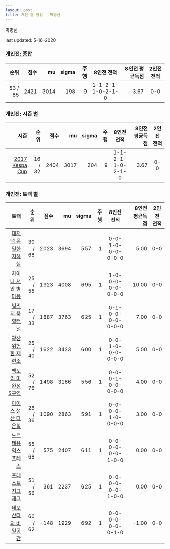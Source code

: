 ```yaml
---
layout: post
title: 개인 별 랭킹 - 박병선
---
```


박병선

last updated: 5-16-2020

### [개인전: 종합](../singles-full)

| 순위 | 점수 | mu | sigma | 주행 | 8인전 전적 | 8인전 평균득점 | 2인전 전적 |
|---:|---:|---:|---:|---:|:---:|---:|:---:|
| 53 / 85 | 2421 | 3014 | 198 | 9 | 1-1-2-1-1-0-2-1-0 | 3.67 | 0-0 |

### 개인전: 시즌 별

| 시즌 | 순위 | 점수 | mu | sigma | 주행 | 8인전 전적 | 8인전 평균득점 | 2인전 전적 |
|---:|---:|---:|---:|---:|---:|:---:|---:|:---:|
| [2017 Kespa Cup](../singles-s2017_2) | 16 / 32 | 2404 | 3017 | 204 | 9 |  1-1-2-1-1-0-2-1-0 | 3.67 | 0-0 |

### 개인전: 트랙 별

| 트랙 | 순위 | 점수 | mu | sigma | 주행 | 8인전 전적 | 8인전 평균득점 | 2인전 전적 |
|---:|---:|---:|---:|---:|---:|:---:|---:|:---:|
| [대저택 은밀한 지하실](../jeotaek) | 30 / 68 | 2023 | 3694 | 557 | 1 | 0-0-1-0-0-0-0-0-0 | 5.00 | 0-0 |
| [차이나 서안 병마용](../byeongma) | 25 / 55 | 1923 | 4008 | 695 | 1 | 1-0-0-0-0-0-0-0-0 | 10.00 | 0-0 |
| [빌리지 붐힐터널](../boomhill) | 17 / 33 | 1887 | 3763 | 625 | 1 | 0-1-0-0-0-0-0-0-0 | 7.00 | 0-0 |
| [광산 위험한 제련소](../jeryeonso) | 25 / 40 | 1622 | 3423 | 600 | 1 | 0-0-1-0-0-0-0-0-0 | 5.00 | 0-0 |
| [팩토리 미완성 5구역](../district5) | 52 / 76 | 1498 | 3166 | 556 | 1 | 0-0-0-1-0-0-0-0-0 | 4.00 | 0-0 |
| [아이스 설산 다운힐](../seolsan) | 26 / 36 | 1090 | 2863 | 591 | 1 | 0-0-0-0-1-0-0-0-0 | 3.00 | 0-0 |
| [노르테유 익스프레스](../noex) | 55 / 68 | 575 | 2407 | 611 | 1 | 0-0-0-0-0-0-1-0-0 | 0.00 | 0-0 |
| [포레스트 지그재그](../zigzag) | 51 / 56 | 361 | 2237 | 625 | 1 | 0-0-0-0-0-0-1-0-0 | 0.00 | 0-0 |
| [네모 산타의 비밀공간](../santa) | 60 / 62 | -148 | 1929 | 692 | 1 | 0-0-0-0-0-0-0-1-0 | -1.00 | 0-0 |
